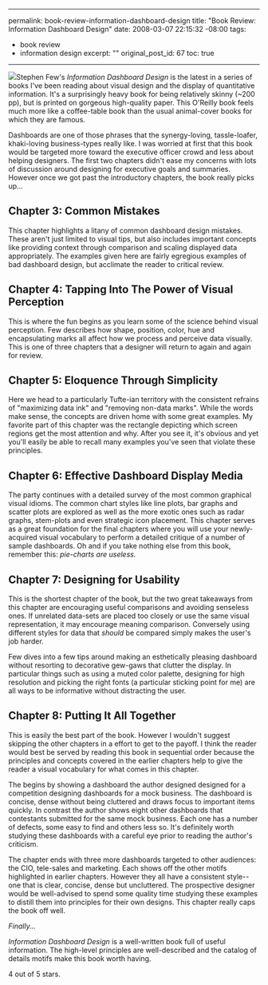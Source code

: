 ----- 
permalink: book-review-information-dashboard-design
title: "Book Review: Information Dashboard Design"
date: 2008-03-07 22:15:32 -08:00
tags:
- book review
- information design
excerpt: ""
original_post_id: 67
toc: true
-----
<a href="http://www.amazon.com/Information-Dashboard-Design-Effective-Communication/dp/0596100167%3FSubscriptionId%3D0PZ7TM66EXQCXFVTMTR2%26tag%3Dhttplivollmne-20%26linkCode%3Dxm2%26camp%3D2025%26creative%3D165953%26creativeASIN%3D0596100167">![](http://ecx.images-amazon.com/images/I/41LloJMC4UL._BO2,204,203,200_PIsitb-sticker-arrow-click,TopRight,35,-76_AA240_SH20_OU01_.jpg)</a>Stephen Few's _Information Dashboard Design_ is the latest in a series of books I've been reading about visual design and the display of quantitative information. It's a surprisingly heavy book for being relatively skinny (~200 pp), but is printed on gorgeous high-quality paper. This O'Reilly book feels much more like a coffee-table book than the usual animal-cover books for which they are famous.

Dashboards are one of those phrases that the synergy-loving, tassle-loafer, khaki-loving business-types really like. I was worried at first that this book would be targeted more toward the executive officer crowd and less about helping designers. The first two chapters didn't ease my concerns with lots of discussion around designing for executive goals and summaries. However once we got past the introductory chapters, the book really picks up...

## Chapter 3: Common Mistakes ##

This chapter highlights a litany of common dashboard design mistakes. These aren't just limited to visual tips, but also includes important concepts like providing context through comparison and scaling displayed data appropriately. The examples given here are fairly egregious examples of bad dashboard design, but acclimate the reader to critical review.

## Chapter 4: Tapping Into The Power of Visual Perception ##

This is where the fun begins as you learn some of the science behind visual perception. Few describes how shape, position, color, hue and encapsulating marks all affect how we process and perceive data visually. This is one of three chapters that a designer will return to again and again for review.

## Chapter 5: Eloquence Through Simplicity ##

Here we head to a particularly Tufte-ian territory with the consistent refrains of "maximizing data ink" and "removing non-data marks". While the words make sense, the concepts are driven home with some great examples. My favorite part of this chapter was the rectangle depicting which screen regions get the most attention and why. After you see it, it's obvious and yet you'll easily be able to recall many examples you've seen that violate these principles.

## Chapter 6: Effective Dashboard Display Media ##

The party continues with a detailed survey of the most common graphical visual idioms. The common chart styles like line plots, bar graphs and scatter plots are explored as well as the more exotic ones such as radar graphs, stem-plots and even strategic icon placement. This chapter serves as a great foundation for the final chapters where you will use your newly-acquired visual vocabulary to perform a detailed critique of a number of sample dashboards. Oh and if you take nothing else from this book, remember this: _pie-charts are useless._

## Chapter 7: Designing for Usability ##

This is the shortest chapter of the book, but the two great takeaways from this chapter are encouraging useful comparisons and avoiding senseless ones. If unrelated data-sets are placed too closely or use the same visual representation, it may encourage meaning comparison. Conversely using different styles for data that _should_ be compared simply makes the user's job harder.

Few dives into a few tips around making an esthetically pleasing dashboard without resorting to decorative gew-gaws that clutter the display. In particular things such as using a muted color palette, designing for high resolution and picking the right fonts (a particular sticking point for me) are all ways to be informative without distracting the user.

## Chapter 8: Putting It All Together ##

This is easily the best part of the book. However I wouldn't suggest skipping the other chapters in a effort to get to the payoff. I think the reader would best be served by reading this book in sequential order because the principles and concepts covered in the earlier chapters help to give the reader a visual vocabulary for what comes in this chapter.

The begins by showing a dashboard the author designed designed for a competition designing dashboards for a mock business. The dashboard is concise, dense without being cluttered and draws focus to important items quickly. In contrast the author shows eight other dashboards that contestants submitted for the same mock business. Each one has a number of defects, some easy to find and others less so. It's definitely worth studying these dashboards with a careful eye prior to reading the author's criticism.

The chapter ends with three more dashboards targeted to other audiences: the CIO, tele-sales and marketing. Each shows off the other motifs highlighted in earlier chapters. However they all have a consistent style--one that is clear, concise, dense but uncluttered. The prospective designer would be well-advised to spend some quality time studying these examples to distill them into principles for their own designs. This chapter really caps the book off well.

_Finally..._

_Information Dashboard Design_ is a well-written book full of useful information. The high-level principles are well-described and the catalog of details motifs make this book worth having.

4 out of 5 stars.

